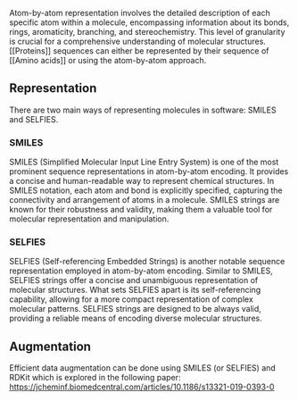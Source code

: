 Atom-by-atom representation involves the detailed description of each specific atom within a molecule, encompassing information about its bonds, rings, aromaticity, branching, and stereochemistry. This level of granularity is crucial for a comprehensive understanding of molecular structures. [[Proteins]] sequences can either be represented by their sequence of [[Amino acids]] or using the atom-by-atom approach. 
## Representation
There are two main ways of representing molecules in software: SMILES and SELFIES.
### SMILES 
SMILES (Simplified Molecular Input Line Entry System) is one of the most prominent sequence representations in atom-by-atom encoding. It provides a concise and human-readable way to represent chemical structures. In SMILES notation, each atom and bond is explicitly specified, capturing the connectivity and arrangement of atoms in a molecule. SMILES strings are known for their robustness and validity, making them a valuable tool for molecular representation and manipulation.
### SELFIES 
SELFIES (Self-referencing Embedded Strings) is another notable sequence representation employed in atom-by-atom encoding. Similar to SMILES, SELFIES strings offer a concise and unambiguous representation of molecular structures. What sets SELFIES apart is its self-referencing capability, allowing for a more compact representation of complex molecular patterns. SELFIES strings are designed to be always valid, providing a reliable means of encoding diverse molecular structures.
## Augmentation
Efficient data augmentation can be done using SMILES (or SELFIES) and RDKit which is explored in the following paper: https://jcheminf.biomedcentral.com/articles/10.1186/s13321-019-0393-0